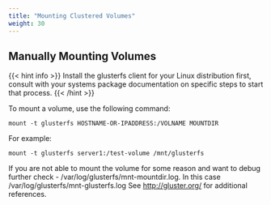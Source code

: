 ```yaml
---
title: "Mounting Clustered Volumes"
weight: 30
---
```


## Manually Mounting Volumes

{{< hint info >}}
Install the glusterfs client for your Linux distribution first, consult with your systems package documentation on specific steps to start that process.
{{< /hint >}}


To mount a volume, use the following command:

`mount -t glusterfs HOSTNAME-OR-IPADDRESS:/VOLNAME MOUNTDIR`

For example:

`mount -t glusterfs server1:/test-volume /mnt/glusterfs`

If you are not able to mount the volume for some reason and want to debug further check -  /var/log/glusterfs/mnt-mountdir.log. In this case /var/log/glusterfs/mnt-glusterfs.log
See http://gluster.org/ for additional references. 
